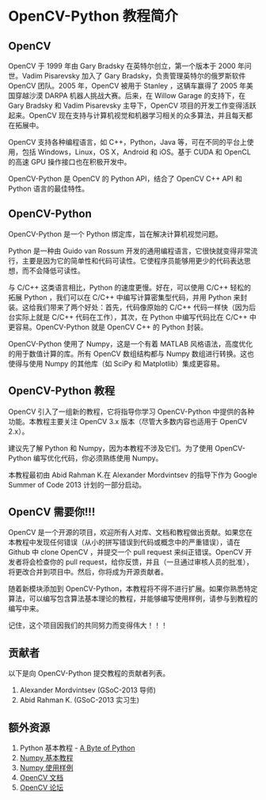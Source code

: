 # OpenCV-Python 教程简介

## OpenCV

OpenCV 于 1999 年由 Gary Bradsky 在英特尔创立，第一个版本于 2000 年问世。Vadim Pisarevsky 加入了 Gary Bradsky，负责管理英特尔的俄罗斯软件 OpenCV 团队。2005 年，OpenCV 被用于 Stanley ，这辆车赢得了 2005 年美国穿越沙漠 DARPA 机器人挑战大赛。后来，在 Willow Garage 的支持下，在 Gary Bradsky 和 Vadim Pisarevsky 主导下，OpenCV 项目的开发工作变得活跃起来。OpenCV 现在支持与计算机视觉和机器学习相关的众多算法，并且每天都在拓展中。

OpenCV 支持各种编程语言，如 C++，Python，Java 等，可在不同的平台上使用，包括 Windows，Linux，OS X，Android 和 iOS。基于 CUDA 和 OpenCL 的高速 GPU 操作接口也在积极开发中。

OpenCV-Python 是 OpenCV 的 Python API，结合了 OpenCV C++ API 和 Python 语言的最佳特性。

## OpenCV-Python

OpenCV-Python 是一个 Python 绑定库，旨在解决计算机视觉问题。

Python 是一种由 Guido van Rossum 开发的通用编程语言，它很快就变得非常流行，主要是因为它的简单性和代码可读性。它使程序员能够用更少的代码表达思想，而不会降低可读性。

与 C/C++ 这类语言相比，Python 的速度更慢。好在，可以使用 C/C++ 轻松的拓展 Python ，我们可以在 C/C++ 中编写计算密集型代码，并用 Python 来封装。这给我们带来了两个好处：首先，代码像原始的 C/C++ 代码一样快（因为后台实际上就是 C/C++ 代码在工作），其次，在 Python 中编写代码比在 C/C++ 中更容易。OpenCV-Python 就是 OpenCV C++ 的 Python 封装。

OpenCV-Python 使用了 Numpy，这是一个有着 MATLAB 风格语法，高度优化的用于数值计算的库。所有 OpenCV 数组结构都与 Numpy 数组进行转换。这也使得与使用 Numpy 的其他库（如 SciPy 和 Matplotlib）集成更容易。

## OpenCV-Python 教程

OpenCV 引入了一组新的教程，它将指导你学习 OpenCV-Python 中提供的各种功能。本教程主要关注 OpenCV 3.x 版本（尽管大多数内容也适用于 OpenCV 2.x）。

建议先了解 Python 和 Numpy，因为本教程不涉及它们。为了使用 OpenCV-Python 编写优化代码，你必须熟练使用 Numpy。

本教程最初由 Abid Rahman K.在 Alexander Mordvintsev 的指导下作为 Google Summer of Code 2013 计划的一部分启动。

## OpenCV 需要你!!!
OpenCV 是一个开源的项目，欢迎所有人对库、文档和教程做出贡献。如果您在本教程中发现任何错误（从小的拼写错误到代码或概念中的严重错误），请在 Github 中 clone OpenCV ，并提交一个 pull request 来纠正错误。OpenCV 开发者将会检查你的 pull request，给你反馈，并且（一旦通过审核人员的批准），将更改合并到项目中。然后，你将成为开源贡献者。

随着新模块添加到 OpenCV-Python，本教程将不得不进行扩展。如果你熟悉特定算法，可以编写包含算法基本理论的教程，并能够编写使用样例，请参与到教程的编写中来。


记住，这个项目因我们的共同努力而变得伟大！！！

## 贡献者

以下是向 OpenCV-Python 提交教程的贡献者列表。
1. Alexander Mordvintsev (GSoC-2013 导师)
2. Abid Rahman K. (GSoC-2013 实习生)

## 额外资源
1. Python 基本教程 - [A Byte of Python](https://python.swaroopch.com/)
2. [Numpy 基本教程](http://wiki.scipy.org/Tentative_NumPy_Tutorial)
3. [Numpy 使用样例](http://wiki.scipy.org/Numpy_Example_List)
4. [OpenCV 文档](https://docs.opencv.org/)
5. [OpenCV 论坛](http://answers.opencv.org/questions/)
